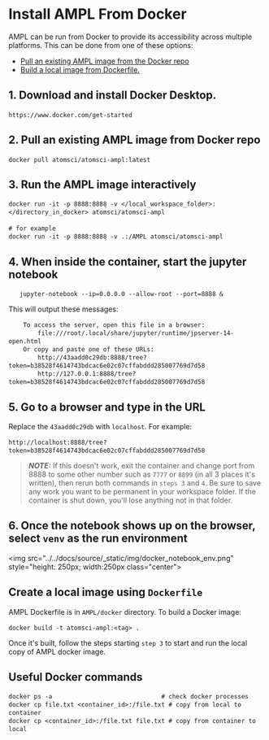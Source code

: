 # Install AMPL From Docker

AMPL can be run from Docker to provide its accessibility across multiple platforms. This can be done from one of these options:

* [Pull an existing AMPL image from the Docker repo](#2.-pull-an-existing-ampl-image-from-docker-repo)
* [Build a local image from Dockerfile.](#create-a-local-image-using-dockerfile)

## 1. Download and install Docker Desktop.

```
https://www.docker.com/get-started
```

## 2. Pull an existing AMPL image from Docker repo

```
docker pull atomsci/atomsci-ampl:latest
```

## 3. Run the AMPL image interactively

```
docker run -it -p 8888:8888 -v </local_workspace_folder>:</directory_in_docker> atomsci/atomsci-ampl

# for example
docker run -it -p 8888:8888 -v .:/AMPL atomsci/atomsci-ampl
```

## 4. When inside the container, start the jupyter notebook

```
   jupyter-notebook --ip=0.0.0.0 --allow-root --port=8888 &
```

This will output these messages:

```
    To access the server, open this file in a browser:
        file:///root/.local/share/jupyter/runtime/jpserver-14-open.html
    Or copy and paste one of these URLs:
        http://43aadd0c29db:8888/tree?token=b38528f4614743bdcac6e02c07cffabddd285007769d7d58
        http://127.0.0.1:8888/tree?token=b38528f4614743bdcac6e02c07cffabddd285007769d7d58
```

## 5. Go to a browser and type in the URL

Replace the `43aadd0c29db` with `localhost`. For example:

```
http://localhost:8888/tree?token=b38528f4614743bdcac6e02c07cffabddd285007769d7d58
```

> **_NOTE:_** If this doesn't work, exit the container and change port from 8888 to some other number such as `7777` or `8899` (in all 3 places it's written), then rerun both commands in `steps 3` and `4`.  Be sure to save any work you want to be permanent in your workspace folder. If the container is shut down, you'll lose anything not in that folder.  

## 6. Once the notebook shows up on the browser, select `venv` as the run environment

<img src="../../docs/source/_static/img/docker_notebook_env.png" style="height: 250px; width:250px class="center"></img>

## Create a local image using `Dockerfile`

AMPL Dockerfile is in `AMPL/docker` directory. To build a Docker image:

```
docker build -t atomsci-ampl:<tag> .
```

Once it's built, follow the steps starting `step 3` to start and run the local copy of AMPL docker image.

## Useful Docker commands

```
docker ps -a                              # check docker processes
docker cp file.txt <container_id>:/file.txt # copy from local to container
docker cp <container_id>:/file.txt file.txt # copy from container to local
```

